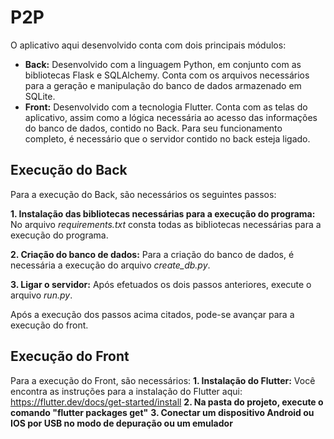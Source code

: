 # P2P


O aplicativo aqui desenvolvido conta com dois principais módulos: 
 - **Back:** Desenvolvido com a linguagem Python, em conjunto com as bibliotecas Flask e SQLAlchemy. Conta com os arquivos necessários para a geração e manipulação do banco de dados armazenado em SQLite.
 - **Front:** Desenvolvido com a tecnologia Flutter. Conta com as telas do aplicativo, assim como a lógica necessária ao acesso das informações do banco de dados, contido no Back. Para seu funcionamento completo, é necessário que o servidor contido no back esteja ligado.
 
 Execução do Back
-------------

Para a execução do Back, são necessários os seguintes passos:

  **1. Instalação das bibliotecas necessárias para a execução do programa:** No arquivo _requirements.txt_ consta todas as bibliotecas necessárias para a execução do programa.
  
  **2. Criação do banco de dados:** Para a criação do banco de dados, é necessária a execução do arquivo _create_db.py_.
  
  **3. Ligar o servidor:** Após efetuados os dois passos anteriores, execute o arquivo _run.py_.
  
  
 Após a execução dos passos acima citados, pode-se avançar para a execução do front.

Execução do Front
-------------

Para a execução do Front, são necessários:
 **1. Instalação do Flutter:** Você encontra as instruções para a instalação do Flutter aqui: https://flutter.dev/docs/get-started/install
 **2. Na pasta do projeto, execute o comando "flutter packages get"**
 **3. Conectar um dispositivo Android ou IOS por USB no modo de depuração ou um emulador** 
